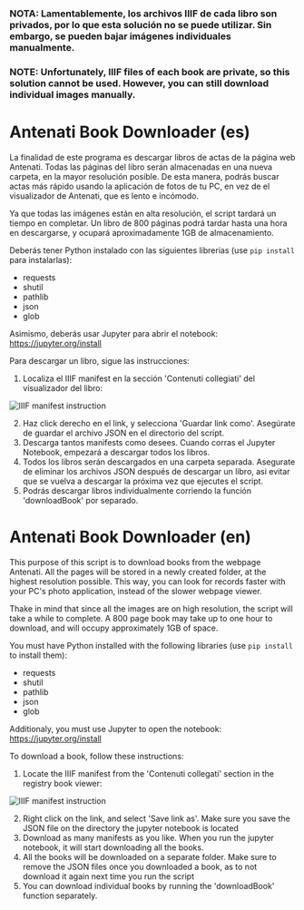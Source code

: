 ### NOTA: Lamentablemente, los archivos IIIF de cada libro son privados, por lo que esta solución no se puede utilizar. Sin embargo, se pueden bajar imágenes individuales manualmente.
### NOTE: Unfortunately, IIIF files of each book are private, so this solution cannot be used. However, you can still download individual images manually.

# Antenati Book Downloader (es)
La finalidad de este programa es descargar libros de actas de la página web Antenati. Todas las páginas del libro serán almacenadas en una nueva carpeta, en la mayor resolución posible. De esta manera, podrás buscar actas más rápido usando la aplicación de fotos de tu PC, en vez de el visualizador de Antenati, que es lento e incómodo.

Ya que todas las imágenes están en alta resolución, el script tardará un tiempo en completar. Un libro de 800 páginas podrá tardar hasta una hora en descargarse, y ocupará aproximadamente 1GB de almacenamiento.

Deberás tener Python instalado con las siguientes librerias (use ``` pip install ``` para instalarlas):

- requests
- shutil
- pathlib
- json
- glob

Asimismo, deberás usar Jupyter para abrir el notebook: https://jupyter.org/install

Para descargar un libro, sigue las instrucciones:

1. Localiza el IIIF manifest en la sección 'Contenuti collegiati' del visualizador del libro:

![IIIF manifest instruction](https://user-images.githubusercontent.com/12202169/167278949-d73cd0e0-59d4-49bb-bc4a-ba6f4db66479.jpg)

2. Haz click derecho en el link, y selecciona 'Guardar link como'. Asegúrate de guardar el archivo JSON en el directorio del script.
3. Descarga tantos manifests como desees. Cuando corras el Jupyter Notebook, empezará a descargar todos los libros.
4. Todos los libros serán descargados en una carpeta separada. Asegurate de eliminar los archivos JSON después de descargar un libro, asi evitar que se vuelva a descargar la próxima vez que ejecutes el script.
5. Podrás descargar libros individualmente corriendo la función 'downloadBook' por separado.

# Antenati Book Downloader (en)
This purpose of this script is to download books from the webpage Antenati. All the pages will be stored in a newly created folder, at the highest resolution possible. This way, you can look for records faster with your PC's photo application, instead of the slower webpage viewer.

Thake in mind that since all the images are on high resolution, the script will take a while to complete. A 800 page book may take up to one hour to download, and will occupy approximately 1GB of space.

You must have Python installed with the following libraries (use ``` pip install ``` to install them):

- requests
- shutil
- pathlib
- json
- glob

Additionaly, you must use Jupyter to open the notebook: https://jupyter.org/install

To download a book, follow these instructions: 

1. Locate the IIIF manifest from the 'Contenuti collegati' section in the registry book viewer:

![IIIF manifest instruction](https://user-images.githubusercontent.com/12202169/167278949-d73cd0e0-59d4-49bb-bc4a-ba6f4db66479.jpg)

2. Right click on the link, and select 'Save link as'. Make sure you save the JSON file on the directory the jupyter notebook is located
3. Download as many manifests as you like. When you run the jupyter notebook, it will start downloading all the books.
4. All the books will be downloaded on a separate folder. Make sure to remove the JSON files once you downloaded a book, as to not download it again next time you run the script
5. You can download individual books by running the 'downloadBook' function separately.
